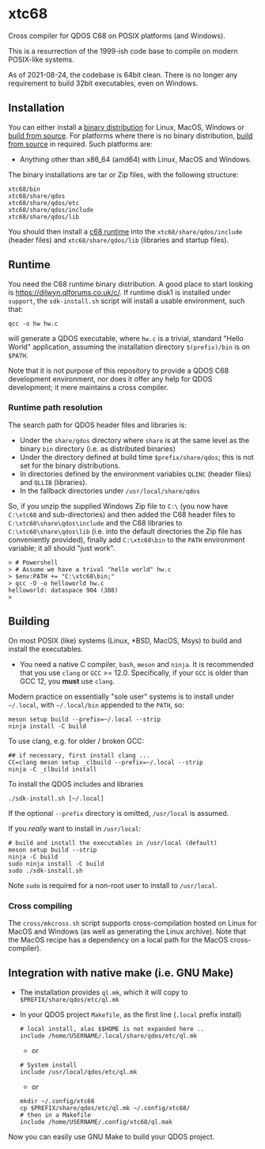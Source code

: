 xtc68
=====

Cross compiler for QDOS C68 on POSIX platforms (and Windows).

This is a resurrection of the 1999-ish code base to compile on modern POSIX-like systems.

As of 2021-08-24, the codebase is 64bit clean. There is no longer any requirement to build 32bit executables, even on Windows.

## Installation

You can either install a [binary distribution](https://github.com/stronnag/xtc68/releases) for Linux, MacOS, Windows or [build from source](#building). For platforms where there is no binary distribution, [build from source](#building) in required. Such platforms are:

* Anything other than x86_64 (amd64) with Linux, MacOS and Windows.

The binary installations are tar or Zip files, with the following structure:

```
xtc68/bin
xtc68/share/qdos
xtc68/share/qdos/etc
xtc68/share/qdos/include
xtc68/share/qdos/lib
```

You should then install a [c68 runtime](#runtime) into the `xtc68/share/qdos/include` (header files) and `xtc68/share/qdos/lib` (libraries and startup files).

## Runtime

You need the C68 runtime binary distribution. A good place to start looking is https://dilwyn.qlforums.co.uk/c/. If runtime disk1 is installed under `support`, the `sdk-install.sh` script will install a usable environment, such that:

```
qcc -o hw hw.c
```
will generate a QDOS executable, where `hw.c` is a trivial, standard "Hello World" application, assuming the installation directory `$(prefix)/bin`  is on `$PATH`.

Note that it is not purpose of this repository to provide a QDOS C68 development environment, nor does it offer any help for QDOS development; it mere maintains a cross compiler.

### Runtime path resolution

The search path for QDOS header files and libraries is:

* Under the `share/qdos` directory where `share` is at the same level as the binary `bin` directory (i.e. as distributed binaries)
* Under the directory defined at build time `$prefix/share/qdos`; this is not set for the binary distributions.
* In directories defined by the environment variables `QLINC` (header files) and `QLLIB` (libraries).
* In the fallback directories under `/usr/local/share/qdos`

So, if you unzip the supplied Windows Zip file to `C:\` (you now have `C:\xtc68` and sub-directories) and then added the C68 header files to `C:\xtc68\share\qdos\include` and the C68 libraries to `C:\xtc68\share\qdos\lib` (i.e. into the default directories the Zip file has conveniently provided), finally add `C:\xtc68\bin` to the `PATH` environment variable;  it all should "just work".

```
> # Powershell
> # Assume we have a trival "hello world" hw.c
> $env:PATH += "C:\xtc68\bin;"
> qcc -O -o helloworld hw.c
helloworld: dataspace 904 (388)
>
```

## Building

On most POSIX (like) systems (Linux, *BSD, MacOS, Msys) to build and install the executables.

* You need a native C compiler, `bash`, `meson` and `ninja`. It is recommended that you use `clang` or `GCC` >= 12.0. Specifically, if your `GCC` is older than GCC 12, you **must** use `clang`.

Modern practice on essentially "sole user" systems is to install under `~/.local`, with `~/.local/bin` appended to the `PATH`, so:

```
meson setup build --prefix=~/.local --strip
ninja install -C build
```

To use clang, e.g. for older / broken GCC:

```
## if necessary, first install clang ...
CC=clang meson setup _clbuild --prefix=~/.local --strip
ninja -C _clbuild install
```

To install the QDOS includes and libraries

```
./sdk-install.sh [~/.local]
```

If the optional `--prefix` directory is omitted, `/usr/local` is assumed.

If you *really* want to install in `/usr/local`:

```
# build and install the executables in /usr/local (default)
meson setup build --strip
ninja -C build
sudo ninja install -C build
sudo ./sdk-install.sh
```

Note `sudo` is required for a non-root user to install to `/usr/local`.

### Cross compiling

The `cross/mkcross.sh` script supports cross-compilation hosted on Linux for MacOS and Windows (as well as generating the Linux archive). Note that the MacOS recipe has a dependency on a local path for the MacOS cross-compiler).

## Integration with native make (i.e. GNU Make)

* The installation provides `ql.mk`, which it will copy to `$PREFIX/share/qdos/etc/ql.mk`
* In your QDOS project `Makefile`, as the first line (`.local` prefix install)

  ```
  # local install, alas $$HOME is not expanded here ..
  include /home/USERNAME/.local/share/qdos/etc/ql.mk
  ```

  * or

  ```
  # System install
  include /usr/local/qdos/etc/ql.mk
  ```

  * or

  ```
  mkdir ~/.config/xtc68
  cp $PREFIX/share/qdos/etc/ql.mk ~/.config/xtc68/
  # then in a Makefile
  include /home/USERNAME/.config/xtc68/ql.mak
  ```

Now you can easily use GNU Make to build your QDOS project.
